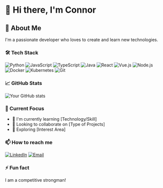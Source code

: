# 👋 Hi there, I'm Connor

## 🚀 About Me
I'm a passionate developer who loves to create and learn new technologies.

### 🛠️ Tech Stack
![Python](https://img.shields.io/badge/-Python-3776AB?style=flat-square&logo=Python&logoColor=white)
![JavaScript](https://img.shields.io/badge/-JavaScript-F7DF1E?style=flat-square&logo=javascript&logoColor=black)
![TypeScript](https://img.shields.io/badge/-TypeScript-3178C6?style=flat-square&logo=typescript&logoColor=white)
![Java](https://img.shields.io/badge/-Java-007396?style=flat-square&logo=java&logoColor=white)
![React](https://img.shields.io/badge/-React-61DAFB?style=flat-square&logo=react&logoColor=black)
![Vue.js](https://img.shields.io/badge/-Vue.js-4FC08D?style=flat-square&logo=vue.js&logoColor=white)
![Node.js](https://img.shields.io/badge/-Node.js-339933?style=flat-square&logo=node.js&logoColor=white)
![Docker](https://img.shields.io/badge/-Docker-2496ED?style=flat-square&logo=docker&logoColor=white)
![Kubernetes](https://img.shields.io/badge/-Kubernetes-326CE5?style=flat-square&logo=kubernetes&logoColor=white)
![Git](https://img.shields.io/badge/-Git-F05032?style=flat-square&logo=git&logoColor=white)

### 📈 GitHub Stats
![Your GitHub stats](https://github-readme-stats.vercel.app/api?username=Jarnbjorn92&show_icons=true&theme=radical)

### 🎯 Current Focus
- 🌱 I'm currently learning [Technology/Skill]
- 👯 Looking to collaborate on [Type of Projects]
- 🤔 Exploring [Interest Area]

### 📫 How to reach me
[![LinkedIn](https://img.shields.io/badge/-LinkedIn-0077B5?style=flat-square&logo=LinkedIn&logoColor=white)](https://www.linkedin.com/in/connor-j-fleming/)
[![Email](https://img.shields.io/badge/-Email-D14836?style=flat-square&logo=Gmail&logoColor=white)](mailto:connor.fleming1992@gmail.com)

### ⚡ Fun fact
I am a competitive strongman!
